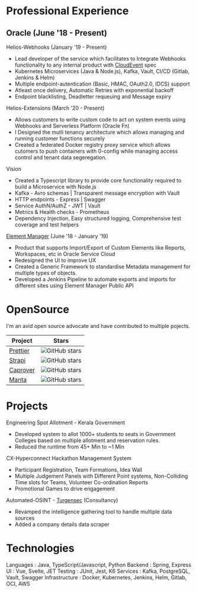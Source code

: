 # Professional Experience

## Oracle (June '18 - Present)

Helios-Webhooks (January '19 - Present)

- Lead developer of the service which facilitates to Integrate Webhooks functionality to any internal product with [CloudEvent](https://cloudevents.io/) spec
- Kubernetes Microservices (Java & Node.js), Kafka, Vault, CI/CD (Gitlab, Jenkins & Helm)
- Multiple endpoint-autentication (Basic, HMAC, OAuth2.0, IDCS) support
- Atleast once delivery, Automatic Retries with exponential backoff
- Endpoint blacklisting, Deadletter requeuing and Message expiry

Helios-Extensions (March '20 - Present)

- Allows customers to write custom code to act on system events using Webhooks and Serverless Platform (Oracle Fn)
- I Designed the mutli tenancy architecture which allows managing and running customer functions securely
- Created a federated Docker registry proxy service which allows cutomers to push containers with 0-config while managing access control and tenant data segeregation.

Vision

- Created a Typescript library to provide core functionality required to build a Microservice with Node.js
- Kafka - Avro schemas | Transparent message encryption with Vault
- HTTP endpoints - Express | Swagger
- Service AuthN/AuthZ - JWT | Vault
- Metrics & Health checks - Prometheus
- Dependency Injection, Easy structured logging, Comprehensive test coverage and test helpers

[Element Manager](http://documentation.custhelp.com/euf/assets/devdocs/buiadmin/topicrefs/c_bui_Overview_Element_Manager.html) (June '18 - January '19)

- Product that supports Import/Export of Custom Elements like Reports, Workspaces, etc in Oracle Service Cloud
- Redesigned the UI to improve UX
- Created a Generic Framework to standardise Metadata management for multiple types of objects.
- Developed a Jenkins Pipeline to automate exports and imports for different sites using Element Manager Public API

# OpenSource

I'm an avid open source advocate and have contributed to multiple pojects.

| Project                                                                                | Stars                                                                                     |
| -------------------------------------------------------------------------------------- | ----------------------------------------------------------------------------------------- |
| [Prettier](https://github.com/prettier/prettier/pulls?q=is%3Apr+author%3Asidharthv96+) | ![GitHub stars](https://img.shields.io/github/stars/prettier/prettier?style=social&label) |
| [Strapi](https://github.com/strapi/strapi/pulls?q=is%3Apr+author%3Asidharthv96)        | ![GitHub stars](https://img.shields.io/github/stars/strapi/strapi?style=social&label)     |
| [Caprover](https://github.com/caprover/caprover/pulls?q=is%3Apr+author%3Asidharthv96)  | ![GitHub stars](https://img.shields.io/github/stars/caprover/caprover?style=social&label) |
| [Manta](https://github.com/hql287/Manta/pulls?q=is%3Apr+author%3Asidharthv96)          | ![GitHub stars](https://img.shields.io/github/stars/hql287/Manta?style=social&label)      |

# Projects

Engineering Spot Allotment - Kerala Government

- Developed system to allot 1000+ students to seats in Government Colleges based on multiple allotment and reservation rules.
- Reduced the runtime from 45+ Min to ~1 Min

CX-Hyperconnect Hackathon Management System

- Participant Registration, Team Formations, Idea Wall
- Multiple Judgement Panels with Different Point systems, Non-Colliding Time slots for Teams, Volunteer Co-ordination Reports
- Promotional Games to drive engagement

Automated-OSINT - [Turgensec](https://community.turgensec.com/) (Consultancy)

- Revamped the intelligence gathering tool to handle multiple data sources
- Added a company details data scraper

# Technologies

Languages : Java, TypeScript/Javascript, Python
Backend : Spring, Express
UI : Vue, Svelte, JET
Testing : JUnit, Jest, K6
Services : Kafka, PostgreSQL, Vault, Swagger
Infrastructure : Docker, Kubernetes, Jenkins, Helm, Gitlab, OCI, AWS
